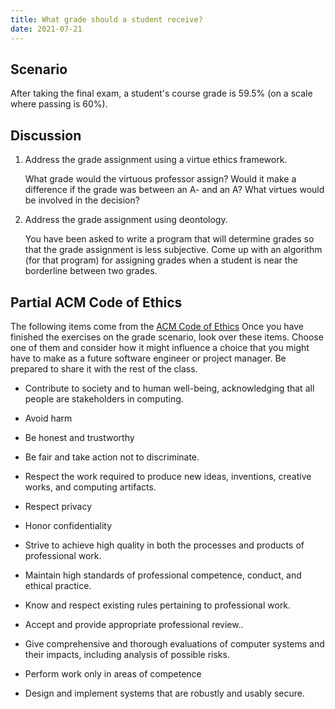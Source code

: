```yaml
---
title: What grade should a student receive?
date: 2021-07-21
---
```


## Scenario 

After taking the final exam, a student's course grade is
59.5% (on a scale where passing is 60%).

## Discussion

1. Address the grade assignment using a virtue ethics framework.

    What grade would the virtuous professor assign? Would it make a
difference if the grade was between an A- and an A? What virtues would
be involved in the decision?

2. Address the grade assignment using deontology.

    You have been asked to write a program that will determine grades so
that the grade assignment is less subjective. Come up with an algorithm
(for that program) for assigning grades when a student is near the 
borderline between two grades.

## Partial ACM Code of Ethics

The following items come from the 
[ACM Code of Ethics](https://www.acm.org/code-of-ethics)
Once you have finished the exercises on the grade scenario, look over these items. Choose one of them and consider how it might influence a choice that you might have to make as a future software engineer or project manager. Be prepared to share it with the rest of the class.

-   Contribute to society and to human well-being, acknowledging that
    all people are stakeholders in computing.

-   Avoid harm

-   Be honest and trustworthy

-   Be fair and take action not to discriminate.

-   Respect the work required to produce new ideas, inventions, creative
    works, and computing artifacts.

-   Respect privacy

-   Honor confidentiality

-   Strive to achieve high quality in both the processes and products of
    professional work.

-   Maintain high standards of professional competence, conduct, and
    ethical practice.

-   Know and respect existing rules pertaining to professional work.

-   Accept and provide appropriate professional review..

-   Give comprehensive and thorough evaluations of computer systems and
    their impacts, including analysis of possible risks.

-   Perform work only in areas of competence

-   Design and implement systems that are robustly and usably secure.
